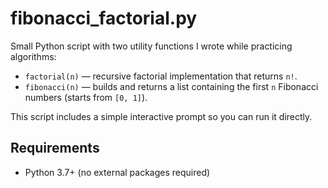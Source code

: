 
# fibonacci_factorial.py

Small Python script with two utility functions I wrote while practicing algorithms:

- `factorial(n)` — recursive factorial implementation that returns `n!`.
- `fibonacci(n)` — builds and returns a list containing the first `n` Fibonacci numbers (starts from `[0, 1]`).

This script includes a simple interactive prompt so you can run it directly.

## Requirements
- Python 3.7+ (no external packages required)

 
